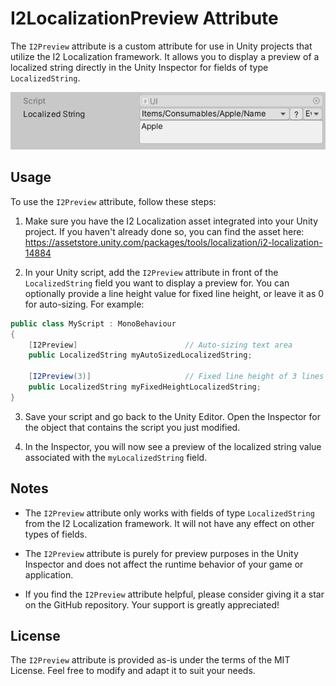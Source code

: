 # I2LocalizationPreview Attribute

The `I2Preview` attribute is a custom attribute for use in Unity projects that utilize the I2 Localization framework. It allows you to display a preview of a localized string directly in the Unity Inspector for fields of type `LocalizedString`.

![I2LocalizationPreview Attribute](preview.png)

## Usage

To use the `I2Preview` attribute, follow these steps:

1. Make sure you have the I2 Localization asset integrated into your Unity project. If you haven't already done so, you can find the asset here: https://assetstore.unity.com/packages/tools/localization/i2-localization-14884

2. In your Unity script, add the `I2Preview` attribute in front of the `LocalizedString` field you want to display a preview for. You can optionally provide a line height value for fixed line height, or leave it as 0 for auto-sizing. For example:

```csharp
public class MyScript : MonoBehaviour
{
    [I2Preview]                        // Auto-sizing text area
    public LocalizedString myAutoSizedLocalizedString;

    [I2Preview(3)]                     // Fixed line height of 3 lines
    public LocalizedString myFixedHeightLocalizedString;
}
```


3. Save your script and go back to the Unity Editor. Open the Inspector for the object that contains the script you just modified.

4. In the Inspector, you will now see a preview of the localized string value associated with the `myLocalizedString` field.

## Notes

- The `I2Preview` attribute only works with fields of type `LocalizedString` from the I2 Localization framework. It will not have any effect on other types of fields.

- The `I2Preview` attribute is purely for preview purposes in the Unity Inspector and does not affect the runtime behavior of your game or application.

- If you find the `I2Preview` attribute helpful, please consider giving it a star on the GitHub repository. Your support is greatly appreciated!

## License

The `I2Preview` attribute is provided as-is under the terms of the MIT License. Feel free to modify and adapt it to suit your needs.
